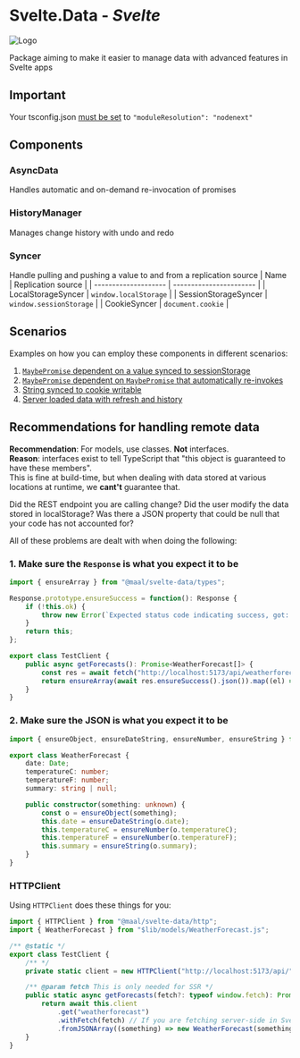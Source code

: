 # Svelte.Data - _Svelte_

![Logo](https://raw.githubusercontent.com/MathiasFrost/Svelte.StoresPlus/main/logo.png)

Package aiming to make it easier to manage data with advanced features in Svelte apps

## Important

Your tsconfig.json [must be set](https://kit.svelte.dev/docs/packaging#typescript) to `"moduleResolution": "nodenext"`

## Components

### AsyncData

Handles automatic and on-demand re-invocation of promises

### HistoryManager

Manages change history with undo and redo

### Syncer

Handle pulling and pushing a value to and from a replication source
| Name | Replication source |
| -------------------- | ----------------------- |
| LocalStorageSyncer | `window.localStorage` |
| SessionStorageSyncer | `window.sessionStorage` |
| CookieSyncer | `document.cookie` |

## Scenarios

Examples on how you can employ these components in different scenarios:

1. [`MaybePromise` dependent on a value synced to sessionStorage](./src/routes/scenario/0/%2Bpage.svelte)
2. [`MaybePromise` dependent on `MaybePromise` that automatically re-invokes](./src/routes/scenario/1/%2Bpage.svelte)
3. [String synced to cookie writable](./src/routes/scenario/2/%2Bpage.svelte)
4. [Server loaded data with refresh and history](./src/routes/scenario/3/%2Bpage.svelte)

## Recommendations for handling remote data

**Recommendation**: For models, use classes. **Not** interfaces.  
**Reason**: interfaces exist to tell TypeScript that "this object is guaranteed to have these members".  
This is fine at build-time, but when dealing with data stored at various locations at runtime, we **cant't** guarantee that.

Did the REST endpoint you are calling change? Did the user modify the data stored in localStorage? Was there a JSON property that could be null that your code
has not accounted for?

All of these problems are dealt with when doing the following:

### 1. Make sure the `Response` is what you expect it to be

```ts
import { ensureArray } from "@maal/svelte-data/types";

Response.prototype.ensureSuccess = function(): Response {
	if (!this.ok) {
		throw new Error(`Expected status code indicating success, got: ${this.status} ${this.statusText}`);
	}
	return this;
};

export class TestClient {
	public async getForecasts(): Promise<WeatherForecast[]> {
		const res = await fetch("http://localhost:5173/api/weatherforecast");
		return ensureArray(await res.ensureSuccess().json()).map((el) => new WeatherForecast(el));
	}
}
```

### 2. Make sure the JSON is what you expect it to be

```ts
import { ensureObject, ensureDateString, ensureNumber, ensureString } from "@maal/svelte-data";

export class WeatherForecast {
	date: Date;
	temperatureC: number;
	temperatureF: number;
	summary: string | null;

	public constructor(something: unknown) {
		const o = ensureObject(something);
		this.date = ensureDateString(o.date);
		this.temperatureC = ensureNumber(o.temperatureC);
		this.temperatureF = ensureNumber(o.temperatureF);
		this.summary = ensureString(o.summary);
	}
}
```

### HTTPClient

Using `HTTPClient` does these things for you:

```ts
import { HTTPClient } from "@maal/svelte-data/http";
import { WeatherForecast } from "$lib/models/WeatherForecast.js";

/** @static */
export class TestClient {
	/** */
	private static client = new HTTPClient("http://localhost:5173/api/", HTTPClient.backendInit());

	/** @param fetch This is only needed for SSR */
	public static async getForecasts(fetch?: typeof window.fetch): Promise<WeatherForecast[]> {
		return await this.client
			.get("weatherforecast")
			.withFetch(fetch) // If you are fetching server-side in SvelteKit's `load` function
			.fromJSONArray((something) => new WeatherForecast(something));
	}
}
```
